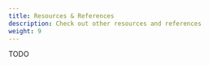 ```yaml
---
title: Resources & References
description: Check out other resources and references
weight: 9
---
```


TODO